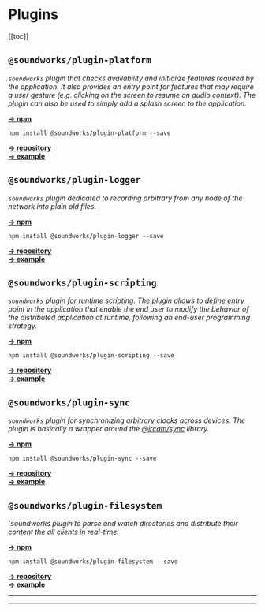 # Plugins

[[toc]]

## `@soundworks/plugin-platform`

*`soundworks` plugin that checks availability and initialize features required by the application. It also provides an entry point for features that may require a user gesture (e.g. clicking on the screen to resume an audio context). The plugin can also be used to simply add a splash screen to the application.*

[__→ npm__ ](https://www.npmjs.com/package/@soundworks/plugin-platform)   

```
npm install @soundworks/plugin-platform --save 
```

[__→ repository__ ](https://github.com/collective-soundworks/soundworks-plugin-platform)  
[__→ example__ ](https://github.com/collective-soundworks/soundworks-examples/plugin-platform)  

## `@soundworks/plugin-logger`

*`soundworks` plugin dedicated to recording arbitrary from any node of the network into plain old files.*

[__→ npm__ ](https://www.npmjs.com/package/@soundworks/plugin-logger)   

```
npm install @soundworks/plugin-logger --save 
```

[__→ repository__ ](https://github.com/collective-soundworks/soundworks-plugin-logger)  
[__→ example__ ](https://github.com/collective-soundworks/soundworks-examples/plugin-logger)  

## `@soundworks/plugin-scripting`

*`soundworks` plugin for runtime scripting. The plugin allows to define entry point in the application that enable the end user to modify the behavior of the distributed application at runtime, following an end-user programming strategy.*

[__→ npm__ ](https://www.npmjs.com/package/@soundworks/plugin-scripting)   

```
npm install @soundworks/plugin-scripting --save 
```

[__→ repository__ ](https://github.com/collective-soundworks/soundworks-plugin-scripting)  
[__→ example__ ](https://github.com/collective-soundworks/soundworks-examples/plugin-scripting)  

## `@soundworks/plugin-sync`

*`soundworks` plugin for synchronizing arbitrary clocks across devices. The plugin is basically a wrapper around the [@ircam/sync](https://github.com/collective-soundworks/sync) library.*

[__→ npm__ ](https://www.npmjs.com/package/@soundworks/plugin-sync)   

```
npm install @soundworks/plugin-sync --save 
```

[__→ repository__ ](https://github.com/collective-soundworks/soundworks-plugin-sync)  
[__→ example__ ](https://github.com/collective-soundworks/soundworks-examples/plugin-sync)  

## `@soundworks/plugin-filesystem`

*`soundworks plugin to parse and watch directories and distribute their content the all clients in real-time.*

[__→ npm__ ](https://www.npmjs.com/package/@soundworks/plugin-filesystem)   

```
npm install @soundworks/plugin-filesystem --save 
```

[__→ repository__ ](https://github.com/collective-soundworks/soundworks-plugin-filesystem)  
[__→ example__ ](https://github.com/collective-soundworks/soundworks-examples/plugin-filesystem)  

---------------------------------------------------------------
---------------------------------------------------------------

